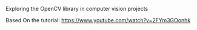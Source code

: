 Exploring the OpenCV library in computer vision projects

Based On the tutorial:
https://www.youtube.com/watch?v=2FYm3GOonhk
